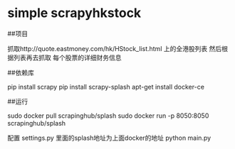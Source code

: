 # simple scrapyhkstock
##项目

抓取http://quote.eastmoney.com/hk/HStock_list.html 上的全港股列表
然后根据列表再去抓取 每个股票的详细财务信息

##依赖库

pip install scrapy
pip install scrapy-splash
apt-get install docker-ce

##运行

sudo docker pull scrapinghub/splash
sudo docker run -p 8050:8050 scrapinghub/splash

配置 settings.py 里面的splash地址为上面docker的地址
python main.py
